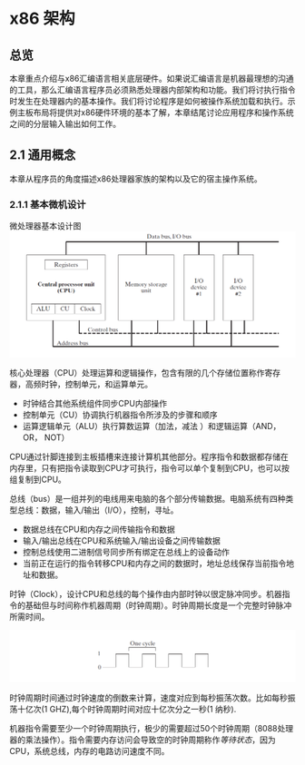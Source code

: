 # x86 架构
## 总览
本章重点介绍与x86汇编语言相关底层硬件。如果说汇编语言是机器最理想的沟通的工具，那么汇编语言程序员必须熟悉处理器内部架构和功能。我们将讨执行指令时发生在处理器内的基本操作。我们将讨论程序是如何被操作系统加载和执行。示例主板布局将提供对x86硬件环境的基本了解，本章结尾讨论应用程序和操作系统之间的分层输入输出如何工作。

## 2.1 通用概念
本章从程序员的角度描述x86处理器家族的架构以及它的宿主操作系统。

### 2.1.1 基本微机设计
微处理器基本设计图  
![figure 2-1](res/microcomputer.png)

核心处理器（CPU）处理运算和逻辑操作，包含有限的几个存储位置称作寄存器，高频时钟，控制单元，和运算单元。

* 时钟结合其他系统组件同步CPU内部操作
* 控制单元（CU）协调执行机器指令所涉及的步骤和顺序
* 运算逻辑单元（ALU）执行算数运算（加法，减法 ）和逻辑运算（AND，OR， NOT）

CPU通过针脚连接到主板插槽来连接计算机其他部分。程序指令和数据都存储在内存里，只有把指令读取到CPU才可执行，指令可以单个复制到CPU，也可以按组复制到CPU。

总线（bus）是一组并列的电线用来电脑的各个部分传输数据。电脑系统有四种类型总线：数据，输入/输出（I/O），控制，寻址。

* 数据总线在CPU和内存之间传输指令和数据
* 输入/输出总线在CPU和系统输入/输出设备之间传输数据
* 控制总线使用二进制信号同步所有绑定在总线上的设备动作
* 当前正在运行的指令转移CPU和内存之间的数据时，地址总线保存当前指令地址和数据。

时钟（Clock），设计CPU和总线的每个操作由内部时钟以很定脉冲同步。机器指令的基础但与时间称作机器周期（时钟周期）。时钟周期长度是一个完整时钟脉冲所需时间。

![figure 2-2](res/clock.png)

时钟周期时间通过时钟速度的倒数来计算，速度对应到每秒振荡次数。比如每秒振荡十亿次(1 GHZ),每个时钟周期时间对应十亿次分之一秒(1 纳秒).

机器指令需要至少一个时钟周期执行，极少的需要超过50个时钟周期（8088处理器的乘法操作）。指令需要内存访问会导致空的时钟周期称作*等待状态*，因为CPU，系统总线，内存的电路访问速度不同。